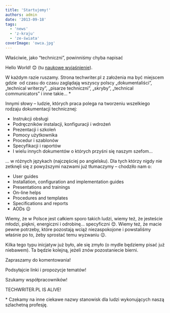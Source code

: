 ```yaml
---
title: 'Startujemy!'
authors: admin
date: '2013-09-18'
tags:
  - 'news'
  - 'z-kraju'
  - 'ze-świata'
coverImage: 'owca.jpg'
---
```


Właściwie, jako “techniczni”, powinniśmy chyba napisać

<!--truncate-->

Hello World! 😊 (tu
[naukowe wyjaśnienie](http://pl.wikipedia.org/wiki/Hello_world)).

W każdym razie ruszamy. Strona techwriter.pl z założenia ma być miejscem gdzie 
od czasu do czasu zaglądają wszyscy polscy „dokumentaliści”, „technical
writerzy”, „pisarze techniczni”, „skryby”, „technical communicators” i inne
takie... \*

Innymi słowy – ludzie, których praca polega na tworzeniu wszelkiego rodzaju
dokumentacji technicznej:

- Instrukcji obsługi
- Podręczników instalacji, konfiguracji i wdrożeń
- Prezentacji i szkoleń
- Pomocy użytkownika
- Procedur i szablonów
- Specyfikacji i raportów
- I wielu innych dokumentów o których przyśni się naszym szefom...

... w różnych językach (najczęściej po angielsku). Dla tych którzy nigdy nie
zetknęli się z powyższymi nazwami już tłumaczymy – chodziło nam o:

- User guides
- Installation, configuration and implementation guides
- Presentations and trainings
- On-line helps
- Procedures and templates
- Specifications and reports
- AODs 😉

Wiemy, że w Polsce jest całkiem sporo takich ludzi, wiemy też, że jesteście
młodzi, piękni, energiczni i odrobinę... specyficzni 😊. Wiemy też, że macie
pewne potrzeby, które pozostają wciąż niezaspokojone i powstaliśmy właśnie po
to, żeby sprostać temu wyzwaniu 😉.

Kilka tego typu inicjatyw już było, ale się zmyło (o mydle będziemy pisać już
niebawem). Ta będzie kolejną, jeżeli znów pozostaniecie bierni.

Zapraszamy do komentowania!

Podsyłajcie linki i propozycje tematów!

Szukamy współpracowników!

TECHWRITER.PL IS ALIVE!

\* Czekamy na inne ciekawe nazwy stanowisk dla ludzi wykonujących naszą
szlachetną profesję.
